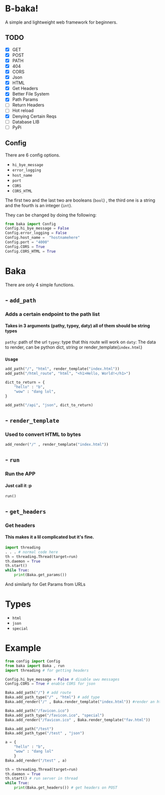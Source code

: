 # B-baka!

A simple and lightweight web framework for beginners.

## TODO

- [x] GET
- [x] POST
- [x] PATH
- [x] 404
- [x] CORS
- [x] Json
- [x] HTML
- [x] Get Headers
- [x] Better File System
- [x] Path Params
- [ ] Return Headers
- [ ] Hot reload
- [x] Denying Certain Reqs
- [ ] Database LIB
- [ ] PyPi

## Config

There are 6 config options.

- `hi_bye_message`
- `error_logging`
- `host_name`
- `port`
- `CORS`
- `CORS_HTML`

The first two and the last two are booleans (`bool`) , the third one is a string and the fourth is an integer (`int`).

They can be changed by doing the following:

```py
from baka import Config
Config.hi_bye_message = False
Config.error_logging = False
Config.host_name =  "hostnamehere"
Config.port = "4000"
Config.CORS = True
Config.CORS_HTML = True
```

# Baka

There are only 4 simple functions.

## - `add_path`

### Adds a certain endpoint to the path list
#### Takes in 3 arguments (pathy, typey, daty) all of them should be string types

`pathy`: path of the url
`typey`: type that this route will work on
`daty`: The data to render, can be python dict, string or render_template(`index.html`)

### `Usage`
```py
add_path("/", "html", render_template("index.html"))
add_path("/html_route", "html", "<h1>Hello, World!</h1>")

dict_to_return = {
    "hello" : "b",
    "wow" : "dang lol",
}

add_path("/api", "json", dict_to_return)
```

## - `render_template`

### Used to convert HTML to bytes

```py
add_render("/" , render_template("index.html"))
```

## - `run`

### Run the APP

#### Just call it :p

```py
run()
```

## - `get_headers`

### Get headers
#### This makes it a lil complicated but it's fine.

```py
import threading
. . . # normal code here
th = threading.Thread(target=run)
th.daemon = True
th.start()
while True:
    print(Baka.get_params())
```
And similarly for Get Params from URLs

# Types

- `html`
- `json`
- `special`

# Example

```py
from config import Config
from baka import Baka , run
import threading # for getting headers

Config.hi_bye_message = False # disable uwu messages
Config.CORS = True # enable CORS for json

Baka.add_path("/") # add route
Baka.add_path_type("/" , "html") # add type
Baka.add_render("/" , Baka.render_template("index.html")) #render an html file

Baka.add_path("/favicon.ico")
Baka.add_path_type("/favicon.ico", "special")
Baka.add_render("/favicon.ico" , Baka.render_template("fav.html"))

Baka.add_path("/test")
Baka.add_path_type("/test" , "json")

a = {
    "hello" : "b",
    "wow" : "dang lol"
    }
Baka.add_render("/test" , a)

th = threading.Thread(target=run) 
th.daemon = True
th.start() # run server in thread
while True:
    print(Baka.get_headers()) # get headers on POST
```
